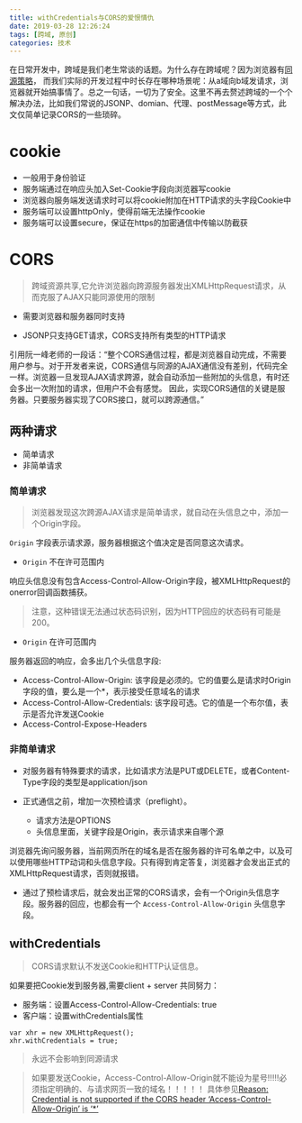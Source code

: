 ```yaml
---
title: withCredentials与CORS的爱恨情仇
date: 2019-03-28 12:26:24
tags: [跨域, 原创]
categories: 技术
---
```


在日常开发中，跨域是我们老生常谈的话题。为什么存在跨域呢？因为浏览器有[同源策略](https://developer.mozilla.org/zh-CN/docs/Web/Security/Same-origin_policy)，
而我们实际的开发过程中时长存在哪种场景呢：从a域向b域发请求，浏览器就开始搞事情了。总之一句话，一切为了安全。这里不再去赘述跨域的一个个解决办法，比如我们常说的JSONP、domian、代理、postMessage等方式，此文仅简单记录CORS的一些琐碎。

# cookie

- 一般用于身份验证
- 服务端通过在响应头加入Set-Cookie字段向浏览器写cookie
- 浏览器向服务端发送请求时可以将cookie附加在HTTP请求的头字段Cookie中
- 服务端可以设置httpOnly，使得前端无法操作cookie
- 服务端可以设置secure，保证在https的加密通信中传输以防截获


# CORS

> 跨域资源共享,它允许浏览器向跨源服务器发出XMLHttpRequest请求，从而克服了AJAX只能同源使用的限制

- 需要浏览器和服务器同时支持

- JSONP只支持GET请求，CORS支持所有类型的HTTP请求

引用阮一峰老师的一段话：“整个CORS通信过程，都是浏览器自动完成，不需要用户参与。对于开发者来说，CORS通信与同源的AJAX通信没有差别，代码完全一样。浏览器一旦发现AJAX请求跨源，就会自动添加一些附加的头信息，有时还会多出一次附加的请求，但用户不会有感觉。
因此，实现CORS通信的关键是服务器。只要服务器实现了CORS接口，就可以跨源通信。”

## 两种请求

- 简单请求
- 非简单请求

### 简单请求

> 浏览器发现这次跨源AJAX请求是简单请求，就自动在头信息之中，添加一个Origin字段。

`Origin` 字段表示请求源，服务器根据这个值决定是否同意这次请求。

- `Origin` 不在许可范围内

响应头信息没有包含Access-Control-Allow-Origin字段，被XMLHttpRequest的onerror回调函数捕获。

> 注意，这种错误无法通过状态码识别，因为HTTP回应的状态码有可能是200。

- `Origin` 在许可范围内

服务器返回的响应，会多出几个头信息字段:

- Access-Control-Allow-Origin: 该字段是必须的。它的值要么是请求时Origin字段的值，要么是一个*，表示接受任意域名的请求
- Access-Control-Allow-Credentials: 该字段可选。它的值是一个布尔值，表示是否允许发送Cookie
- Access-Control-Expose-Headers

### 非简单请求

- 对服务器有特殊要求的请求，比如请求方法是PUT或DELETE，或者Content-Type字段的类型是application/json

- 正式通信之前，增加一次预检请求（preflight）。

  - 请求方法是OPTIONS
  - 头信息里面，关键字段是Origin，表示请求来自哪个源

浏览器先询问服务器，当前网页所在的域名是否在服务器的许可名单之中，以及可以使用哪些HTTP动词和头信息字段。只有得到肯定答复，浏览器才会发出正式的XMLHttpRequest请求，否则就报错。

- 通过了预检请求后，就会发出正常的CORS请求，会有一个Origin头信息字段。服务器的回应，也都会有一个 `Access-Control-Allow-Origin` 头信息字段。

## withCredentials

> CORS请求默认不发送Cookie和HTTP认证信息。

如果要把Cookie发到服务器,需要client + server 共同努力：

- 服务端：设置Access-Control-Allow-Credentials: true
- 客户端：设置withCredentials属性

```
var xhr = new XMLHttpRequest();
xhr.withCredentials = true;
```

> 永远不会影响到同源请求

> 如果要发送Cookie，Access-Control-Allow-Origin就不能设为星号!!!!!必须指定明确的、与请求网页一致的域名！！！！！
> 具体参见[Reason: Credential is not supported if the CORS header ‘Access-Control-Allow-Origin’ is ‘*’](https://developer.mozilla.org/zh-CN/docs/Web/HTTP/CORS/Errors/CORSNotSupportingCredentials)
